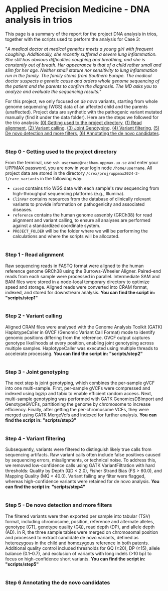 # Applied Precision Medicine - DNA analysis in trios
This page is a summary of the report for the project DNA analysis in trios, together with the scripts used to perform the analysis for Case 3: 

"_A medical doctor at medical genetics meets a young girl with frequent coughing. Additionally, she recently suffered a severe lung inflammation. She still has obvious difficulties coughing and breathing, and she is constantly out of breath. Her appearance is that of a child rather small and slim for her age. Neither small stature nor sensitivity to lung inflammation run in the family. The family stems from Southern Europe. The medical doctor suspects a genetic cause and orders whole genome sequencing of the patient and the parents to confirm the diagnosis. The MD asks you to analyze and evaluate the sequencing results._"

For this project, we only focused on *de novo* variants, starting from whole genome sequencing (WGS) data of an affected child and the parents (unaffected). Project data are synthetic with the pathogenic variant mutated manually (find it under the data folder). Here are the steps we followed for the trio analysis: [(0) Getting used to the project directory](#step-0---getting-used-to-the-project-directory), [(1) Read alignment](#step-1---read-alignment), [(2) Variant calling](#step-2---variant-calling), [(3) Joint Genotyping](#step-3---joint-genotyping), [(4) Variant filtering](#step-4---variant-filtering), [(5) De novo detection and more filters](#step-5---de-novo-detection-and-more-filters), [(6) Annotating the de novo candidates](#step-6-annotating-the-de-novo-candidates).<br><br>

### Step 0 - Getting used to the project directory
From the terminal, use `ssh username@rackham.uppmax.uu.se` and enter your UPPMAX password, you are now in your login node `/home/username`. All project data are stored in the directory `/crex/proj/uppmax2024-2-1/rare_variants` in the following way: 
- `case3` contains trio WGS data with each sample's raw sequencing from high-throughput sequencing platforms (e.g., Illumina).
- `ClinVar` contains resources from the database of clinically relevant variants to provide information on pathogenicity and associated diseases.
- `reference` contains the human genome assenbly (GRCh38) for read alignment and variant calling, to ensure all analyses are performed against a standardized coordinate system.
- `PROJECT_FOLDER` will be the folder where we will be performing the calculations and where the scripts will be allocated.<br><br>

### Step 1 - Read alignment
Raw sequencing reads in FASTQ format were aligned to the human reference genome GRCh38 using the Burrows-Wheeler Aligner. Paired-end reads from each sample were processed in parallel. Intermediate SAM and BAM files were stored in a node-local temporary directory to optimize speed and storage. Aligned reads were converted into CRAM format, indexed, and stored for downstream analysis. **You can find the script in: "scripts/step1"** <br><br>

### Step 2 - Variant calling
Aligned CRAM files were analysed with the Genome Analysis Toolkit (GATK) HaplotypeCaller in GVCF (Genomic Variant Call Format) mode to identify genomic positions differing from the reference. GVCF output captures genotype likelihoods at every position, enabling joint genotyping across multiple samples. HaplotypeCaller was executed using multiple threads to accelerate processing. **You can find the script in: "scripts/step2"** <br><br>

### Step 3 - Joint genotyping
The next step is joint genotyping, which combines the per-sample gVCF into one multi-sample. First, per-sample gVCFs were compressed and indexed using bgzip and tabix to enable efficient random access. Next, multi-sample genotyping was performed with GATK GenomicsDBImport and GenotypeGVCFs, partitioning the genome by chromosome to increase efficiency. Finally, after getting the per-chromosome VCFs, they were merged using GATK MergeVcfs and indexed for further analysis. **You can find the script in: "scripts/step3"** <br><br>

### Step 4 - Variant filtering
Subsequently, variants were filtered to distinguish likely true calls from sequencing artifacts. Raw variant calls often include false positives caused by sequencing errors, misalignments, or technical noise. To address this, we removed low-confidence calls using GATK VariantFiltration with hard thresholds: Quality by Depth (QD < 2.0), Fisher Strand Bias (FS > 60.0), and Mapping Quality (MQ < 40.0). Variant failing any filter were flagged, whereas high-confidence variants were retained for de novo analysis. **You can find the script in: "scripts/step4"** <br><br>

### Step 5 - De novo detection and more filters
The filtered variants were then exported per sample into tabular (TSV) format, including chromosome, position, reference and alternate alleles, genotype (GT), genotype quality (GQ), read depth (DP), and allele depth (AD). In R, the three sample tables were merged on chromosomal position and processed to extract candidate de novo variants, defined as heterozygous in the child and homozygous reference in both patents. Additional quality control included thresholds for GQ (≥20), DP (≥15), allele balance (0.1–0.7), and exclusion of variants with long indels (>10 bp) to focus on high-confidence short variants. **You can find the script in: "scripts/step5"** <br><br>

### Step 6 Annotating the de novo candidates


